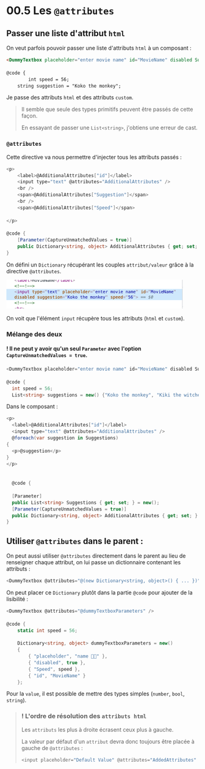 # 00.5 Les `@attributes`



## Passer une liste d'attribut `html`

On veut parfois pouvoir passer une liste d'attributs `html` à un composant :

```html
<DummyTextbox placeholder="enter movie name" id="MovieName" disabled Suggestion="@suggestion" Speed="@speed" />

@code {
		int speed = 56;
    string suggestion = "Koko the monkey";
```

Je passe des attributs `html` et des attributs `custom`.

> Il semble que seule des types primitifs peuvent être passés de cette façon.
>
> En essayant de passer une `List<string>`, j'obtiens une erreur de cast.



### `@attributes`

Cette directive va nous permettre d'injecter tous les attributs passés :

```cs
<p>
    <label>@AdditionalAttributes["id"]</label>
    <input type="text" @attributes="AdditionalAttributes" />
    <br />
    <span>@AdditionalAttributes["Suggestion"]</span>
    <br />
    <span>@AdditionalAttributes["Speed"]</span>
        
</p>

@code {
    [Parameter(CaptureUnmatchedValues = true)]
    public Dictionary<string, object> AdditionalAttributes { get; set; } = new();
}
```

On défini un `Dictionary` récupérant les couples `attribut/valeur` grâce à la directive `@attributes`.

<img src="assets/all-attributes-dictionary.png" alt="all-attributes-dictionary" style="zoom:50%;" />

On voit que l'élément `input` récupère tous les attributs (`html` et `custom`).

### Mélange des deux

#### ! Il ne peut y avoir qu'un seul `Parameter` avec l'option `CaptureUnmatchedValues = true`.

```cs
<DummyTextbox placeholder="enter movie name" id="MovieName" disabled Suggestions="@suggestions" Speed="@speed" />
  
@code {
  int speed = 56;
  List<string> suggestions = new() {"Koko the monkey", "Kiki the witcher", "Robo vs monsters"};
```

Dans le composant :

```cs
<p>
  <label>@AdditionalAttributes["id"]</label>
  <input type="text" @attributes="AdditionalAttributes" />      
  @foreach(var suggestion in Suggestions)
{
  <p>@suggestion</p>
}
</p>


  @code {

  [Parameter]
  public List<string> Suggestions { get; set; } = new();
  [Parameter(CaptureUnmatchedValues = true)]
  public Dictionary<string, object> AdditionalAttributes { get; set; } = new();
}
```



## Utiliser `@attributes` dans le parent :

On peut aussi utiliser `@attributes` directement dans le parent au lieu de renseigner chaque attribut, on lui passe un dictionnaire contenant les attributs :

```cs
<DummyTextbox @attributes="@(new Dictionary<string, object>() { ... })" />
```

On peut placer ce `Dictionary` plutôt dans la partie `@code` pour ajouter de la lisibilité :

```cs
<DummyTextbox @attributes="@dummyTextboxParameters" />
  
@code {
    static int speed = 56;
  
    Dictionary<string, object> dummyTextboxParameters = new()
    {
        { "placeholder", "name 😵‍💫" },
        { "disabled", true },
        { "Speed", speed },
        { "id", "MovieName" }
    };
```

Pour la `value`, il est possible de mettre des types simples (`number`, `bool`, `string`).

> ### ! L'ordre de résolution des `attributs html`
>
> Les `attributs` les plus à droite écrasent ceux plus à gauche.
>
> La valeur par défaut d'un `attribut` devra donc toujours être placée à gauche de `@attributes` :
>
> ```cs
> <input placeholder="Default Value" @attributes="AddedAttributes" />      
> ```
>
> 

